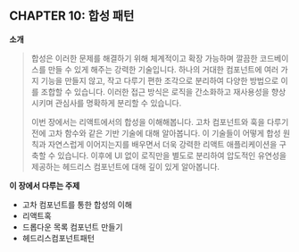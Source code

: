 ## CHAPTER 10: 합성 패턴

**소개**

> 합성은 이러한 문제를 해결하기 위해 체계적이고 확장 가능하며 깔끔한 코드베이스를 만들 수 있게 해주는 강력한 기술입니다. 하나의 거대한 컴포넌트에 여러 가지 기능을 만들지 않고, 작고 다루기 편한 조각으로 분리하여 다양한 방법으로 이를 조합할 수 있습니다. 이러한 접근 방식은 로직을 간소화하고 재사용성을 향상시키며 관심사를 명확하게 분리할 수 있습니다.
>
> 이번 장에서는 리액트에서의 합성을 이해해봅니다. 고차 컴포넌트와 훅을 다루기 전에 고차 함수와 같은 기반 기술에 대해 알아봅니다. 이 기술들이 어떻게 합성 원칙과 자연스럽게 이어지는지를 배우면서 더욱 강력한 리액트 애플리케이션을 구축할 수 있습니다. 이후에 UI 없이 로직만을 별도로 분리하여 압도적인 유연성을 제공하는 헤드리스 컴포넌트에 대해 깊이 있게 알아봅니다.

**이 장에서 다루는 주제**

- 고차 컴포넌트를 통한 합성의 이해
- 리액트혹
- 드롭다운 목록 컴포넌트 만들기
- 헤드리스컴포넌트패턴
